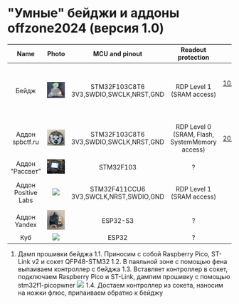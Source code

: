 # "Умные" бейджи и аддоны offzone2024 (версия 1.0)

Name | Photo | MCU and pinout | Readout protection | Firmware files and challenge solutions |  
:-------------------------:|:-------------------------:|:-------------------------:|:-------------------------:|:-------------------------:
Бейдж | ![](/offzone2024/10_front.png?raw=true) | STM32F103C8T6<br/>3V3,SWDIO,SWCLK,NRST,GND | RDP Level 1<br/>(SRAM access) | [10_STM32F103C8T6_0x20000000_0x5000_SRAM.bin](/offzone2024/10_STM32F103C8T6_0x20000000_0x5000_SRAM.bin?raw=true)<br/>[10_STM32F103C8T6_0x08000000_0x20000_Flash.bin](/offzone2024/10_STM32F103C8T6_0x08000000_0x20000_Flash.bin?raw=true)<br/>[10_STM32F103C8T6_0x1FFFF000_0xA00_SystemMemory.bin](/offzone2024/10_STM32F103C8T6_0x1FFFF000_0xA00_SystemMemory.bin?raw=true)<br/><br/>[10_gen_all_flags.txt](/offzone2024/10_gen_all_flags.txt)<br/>[10_rev1.txt](/offzone2024/10_rev1.txt)<br/>[10_rev2.txt](/offzone2024/10_rev2.txt)
Аддон spbctf.ru | ![](/offzone2024/20_front.png?raw=true) | STM32F103C8T6<br/>3V3,SWDIO,SWCLK,NRST,GND | RDP Level 0<br/>(SRAM, Flash, SystemMemory access) | [20_STM32F103C8T6_0x20000000_0x5000_SRAM.bin](/offzone2024/20_STM32F103C8T6_0x20000000_0x5000_SRAM.bin?raw=true)<br/>[20_STM32F103C8T6_0x08000000_0x20000_Flash.bin](/offzone2024/20_STM32F103C8T6_0x08000000_0x20000_Flash.bin?raw=true)<br/>[20_STM32F103C8T6_0x1FFFF000_0xA00_SystemMemory.bin](/offzone2024/20_STM32F103C8T6_0x1FFFF000_0xA00_SystemMemory.bin?raw=true)<br/><br/>[20_solution.txt](/offzone2024/20_solution.txt)
Аддон "Рассвет" | ![](/offzone2024/30_front.png?raw=true) | STM32F103 | ? | 
Аддон Positive Labs | ![](/offzone2024/40_front.png?raw=true) | STM32F411CCU6<br/>3V3,SWCLK,NRST,SWDIO,GND | RDP Level 1<br/>(SRAM access) | [40_STM32F411CCU6_0x20000000_0x20000_SRAM.bin](/offzone2024/40_STM32F411CCU6_0x20000000_0x20000_SRAM.bin?raw=true)<br/><br/>[40_pt-boy-main.zip](/offzone2024/40_pt-boy-main.zip?raw=true)</br>[40_serial.txt](/offzone2024/40_serial.txt)
Аддон Yandex | ![](/offzone2024/50_front.png?raw=true) | ESP32-S3 | ? | 
Куб | ![](/offzone2024/60_front.png) | ESP32 | ? | 


1. Дамп прошивки бейджа
   1.1. Приносим с собой Raspberry Pico, ST-Link v2 и сокет QFP48-STM32
   1.2. В паяльной зоне с помощью фена выпаиваем контроллер с бейджа
   1.3. Вставляет контроллер в сокет, подключаем Raspberry Pico и ST-Link, дампим прошивку с помощью stm32f1-picopwner
   ![](/offzone2023/hack2.png)
   1.4. Достаем контроллер из сокета, наносим на ножки флюс, припаиваем обратно к бейджу
